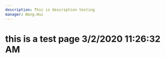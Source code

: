 ```yaml
---
description: This is description testing
manager: Wang.Hui
---
```

# this is a test page 3/2/2020 11:26:32 AM